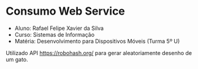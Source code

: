# Consumo Web Service

- Aluno: Rafael Felipe Xavier da Silva
- Curso: Sistemas de Informação
- Matéria: Desenvolvimento para Dispositivos Móveis (Turma 5º U)

Utilizado API https://robohash.org/ para gerar aleatoriamente desenho de um gato.
